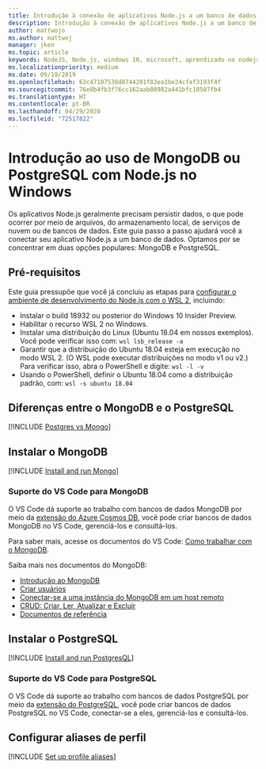 ```yaml
---
title: Introdução à conexão de aplicativos Node.js a um banco de dados
description: Introdução à conexão de aplicativos Node.js a um banco de dados no Windows.
author: mattwojo
ms.author: mattwoj
manager: jken
ms.topic: article
keywords: NodeJS, Node.js, windows 10, microsoft, aprendizado no nodejs, nó no windows, nó no wsl, nó no linux no windows, instalar nó no windows, nodejs com vs code, desenvolver com nó no windows, desenvolver com nodejs no windows, instalar nó no WSL, NodeJS no Subsistema do Windows para Linux
ms.localizationpriority: medium
ms.date: 09/19/2019
ms.openlocfilehash: 63c47107538d8744201f83ea1be24cfaf3193f4f
ms.sourcegitcommit: 76e8b4fb3f76cc162aab80982a441bfc18507fb4
ms.translationtype: HT
ms.contentlocale: pt-BR
ms.lasthandoff: 04/29/2020
ms.locfileid: "72517822"
---
```

# <a name="get-started-using-mongodb-or-postgresql-with-nodejs-on-windows"></a>Introdução ao uso de MongoDB ou PostgreSQL com Node.js no Windows

Os aplicativos Node.js geralmente precisam persistir dados, o que pode ocorrer por meio de arquivos, do armazenamento local, de serviços de nuvem ou de bancos de dados. Este guia passo a passo ajudará você a conectar seu aplicativo Node.js a um banco de dados. Optamos por se concentrar em duas opções populares: MongoDB e PostgreSQL.

## <a name="prerequisites"></a>Pré-requisitos

Este guia pressupõe que você já concluiu as etapas para [configurar o ambiente de desenvolvimento do Node.js com o WSL 2](./setup-on-wsl2.md), incluindo:

- Instalar o build 18932 ou posterior do Windows 10 Insider Preview.
- Habilitar o recurso WSL 2 no Windows.
- Instalar uma distribuição do Linux (Ubuntu 18.04 em nossos exemplos). Você pode verificar isso com: `wsl lsb_release -a`
- Garantir que a distribuição do Ubuntu 18.04 esteja em execução no modo WSL 2. (O WSL pode executar distribuições no modo v1 ou v2.) Para verificar isso, abra o PowerShell e digite: `wsl -l -v`
- Usando o PowerShell, definir o Ubuntu 18.04 como a distribuição padrão, com: `wsl -s ubuntu 18.04`

## <a name="differences-between-mongodb-and-postgresql"></a>Diferenças entre o MongoDB e o PostgreSQL

[!INCLUDE [Postgres vs Mongo](../includes/postgres-v-mongo.md)]

## <a name="install-mongodb"></a>Instalar o MongoDB

[!INCLUDE [Install and run Mongo](../includes/install-and-run-mongo.md)]

### <a name="vs-code-support-for-mongodb"></a>Suporte do VS Code para MongoDB

O VS Code dá suporte ao trabalho com bancos de dados MongoDB por meio da [extensão do Azure Cosmos DB](https://marketplace.visualstudio.com/items?itemName=ms-azuretools.vscode-cosmosdb), você pode criar bancos de dados MongoDB no VS Code, gerenciá-los e consultá-los.

Para saber mais, acesse os documentos do VS Code: [Como trabalhar com o MongoDB](https://code.visualstudio.com/docs/azure/mongodb).

Saiba mais nos documentos do MongoDB:

- [Introdução ao MongoDB](https://docs.mongodb.com/manual/introduction/)
- [Criar usuários](https://docs.mongodb.com/manual/tutorial/create-users/)
- [Conectar-se a uma instância do MongoDB em um host remoto](https://docs.mongodb.com/manual/mongo/#mongodb-instance-on-a-remote-host)
- [CRUD: Criar, Ler, Atualizar e Excluir](https://docs.mongodb.com/manual/crud/)
- [Documentos de referência](https://docs.mongodb.com/manual/reference/)

## <a name="install-postgresql"></a>Instalar o PostgreSQL

[!INCLUDE [Install and run PostgresQL](../includes/install-and-run-postgres.md)]

### <a name="vs-code-support-for-postgresql"></a>Suporte do VS Code para PostgreSQL

O VS Code dá suporte ao trabalho com bancos de dados PostgreSQL por meio da [extensão do PostgreSQL](https://marketplace.visualstudio.com/items?itemName=ms-ossdata.vscode-postgresql), você pode criar bancos de dados PostgreSQL no VS Code, conectar-se a eles, gerenciá-los e consultá-los.

## <a name="set-up-profile-aliases"></a>Configurar aliases de perfil

[!INCLUDE [Set up profile aliases](../includes/profile-aliases.md)]
